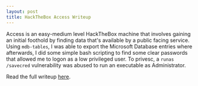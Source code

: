 ```yaml
---
layout: post
title: HackTheBox Access Writeup
---
```


Access is an easy-medium level HackTheBox machine that involves gaining an initial foothold by finding data that's available by a public facing service. Using `mdb-tables`, I was able to export the Microsoft Database entries where afterwards, I did some simple bash scripting to find some clear passwords that allowed me to logon as a low privileged user. To privesc, a `runas /savecred` vulnerability was abused to run an executable as Administrator.   

Read the full writeup [here](https://securitynoodle.github.io/writeups/HTB-Access/).
